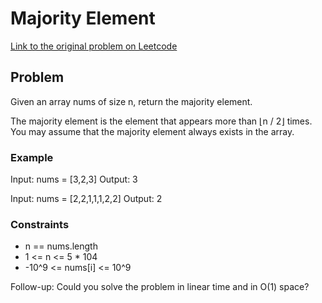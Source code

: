 # Majority Element

[Link to the original problem on Leetcode](https://leetcode.com/problems/majority-element/)

## Problem
Given an array nums of size n, return the majority element.

The majority element is the element that appears more than ⌊n / 2⌋ times. You may assume that the majority element always exists in the array.

### Example

Input: nums = [3,2,3]
Output: 3

Input: nums = [2,2,1,1,1,2,2]
Output: 2

### Constraints

- n == nums.length
- 1 <= n <= 5 * 104
- -10^9 <= nums[i] <= 10^9

Follow-up: Could you solve the problem in linear time and in O(1) space?
